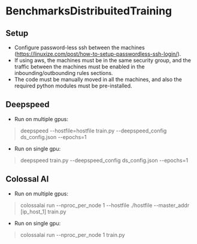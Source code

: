 # BenchmarksDistribuitedTraining

## Setup
- Configure password-less ssh between the machines (https://linuxize.com/post/how-to-setup-passwordless-ssh-login/).
- If using aws, the machines must be in the same security group, and the traffic between the machines must be enabled in the inbounding/outbounding rules sections.
- The code must be manually moved in all the machines, and also the required python modules must be pre-installed.

## Deepspeed
- Run on multiple gpus:
> deepspeed --hostfile=hostfile train.py --deepspeed_config ds_config.json --epochs=1

- Run on single gpu:
> deepspeed train.py --deepspeed_config ds_config.json --epochs=1

## Colossal AI
- Run on multiple gpus:
> colossalai run --nproc_per_node 1 --hostfile ./hostfile --master_addr [ip_host_1] train.py

- Run on single gpu:
> colossalai run --nproc_per_node 1 train.py


